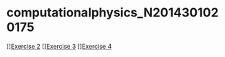 # computationalphysics_N2014301020175
  [][Exercise 2](https://www.zybuluo.com/dewey777/note/500017)
  [][Exercise 3](https://www.zybuluo.com/dewey777/note/513275)
  [][Exercise 4](https://www.zybuluo.com/dewey777/note/525122)
 

